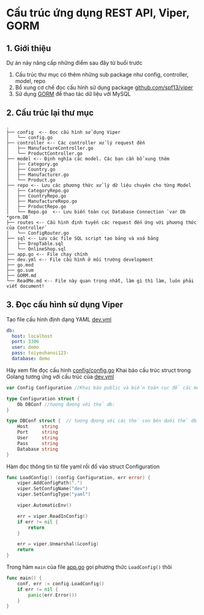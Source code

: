 # Cấu trúc ứng dụng REST API, Viper, GORM

## 1. Giới thiệu
Dự án này nâng cấp những điểm sau đây từ buổi trước
1. Cấu trúc thư mục có thêm những sub package như config, controller, model, repo
2. Bổ xung cơ chế đọc cấu hình sử dụng package [github.com/spf13/viper](https://github.com/spf13/viper)
3. Sử dụng [GORM](https://gorm.io/index.html) để thao tác dữ liệu với MySQL


## 2. Cấu trúc lại thư mục

```
.
├── config  <-- Đọc cấu hình sử dụng Viper
│   └── config.go
├── controller <-- Các controller xử lý request đến
│   ├── ManufactureController.go
│   └── ProductController.go
├── model <-- Định nghĩa các model. Các bạn cần bổ xung thêm
│   ├── Category.go
│   ├── Country.go
│   ├── Manufacturer.go
│   └── Product.go
├── repo <-- Lưu các phương thức xử lý dữ liệu chuyên cho từng Model
│   ├── CategoryRepo.go
│   ├── CountryRepo.go
│   ├── ManufactureRepo.go
│   ├── ProductRepo.go
│   └── Repo.go  <-- Lưu biến toàn cục Database Connection `var Db *gorm.DB`
├── routes <-- Cấu hình định tuyến các request đến ứng với phương thức của Controller`
│   └── ConfigRouter.go
├── sql <-- Lưu các file SQL script tạo bảng và xoá bảng
│   ├── DropTable.sql
│   └── OnlineShop.sql
├── app.go <-- File chạy chính
├── dev.yml <-- File cấu hình ở môi trường development
├── go.mod
├── go.sum
├── GORM.md
└── ReadMe.md <-- File này quan trọng nhất, làm gì thì làm, luôn phải viết document!
```

## 3. Đọc cấu hình sử dụng Viper

Tạo file cấu hình định dạng YAML [dev.yml](dev.yml)
```yaml
db:
  host: localhost
  port: 3306
  user: demo
  pass: toiyeuhanoi123-
  database: demo
```

Hãy xem file đọc cấu hình [config/config.go](config/config.go)
Khai báo cấu trúc struct trong Golang tương ứng với cấu trúc của [dev.yml](dev.yml)
```go
var Config Configuration //Khai báo public và biến toàn cục để các module khác dùng nhé

type Configuration struct {
	Db DBConf //tương đương với thẻ db:
}

type DBConf struct {  // tương đương với các thẻ con bên dưới thẻ db:
	Host     string
	Port     string
	User     string
	Pass     string
	Database string
}
```

Hàm đọc thông tin từ file yaml rồi đổ vào struct Configuration
```go
func LoadConfig() (config Configuration, err error) {
	viper.AddConfigPath(".")
	viper.SetConfigName("dev")
	viper.SetConfigType("yaml")

	viper.AutomaticEnv()

	err = viper.ReadInConfig()
	if err != nil {
		return
	}

	err = viper.Unmarshal(&config)
	return
}
```

Trong hàm ```main``` của file [app.go](app.go) gọi phương thức `LoadConfig()` thôi
```go
func main() {
	conf, err := config.LoadConfig()
	if err != nil {
		panic(err.Error())
	}
}
```

